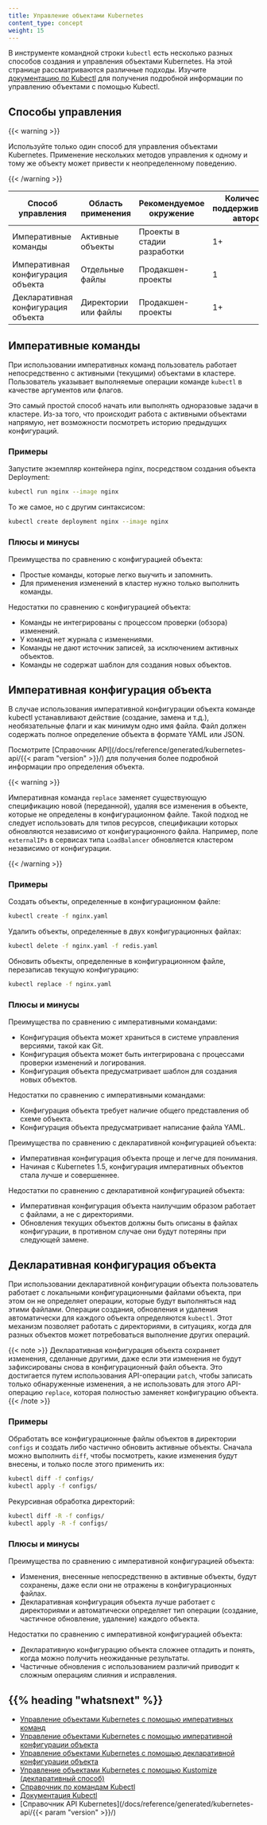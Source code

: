 ```yaml
---
title: Управление объектами Kubernetes
content_type: concept
weight: 15
---
```


<!-- overview -->

В инструменте командной строки `kubectl` есть несколько разных способов создания и управления объектами Kubernetes. На этой странице рассматриваются различные подходы. Изучите [документацию по Kubectl](https://kubectl.docs.kubernetes.io) для получения подробной информации по управлению объектами с помощью Kubectl.



<!-- body -->

## Способы управления

{{< warning >}}

Используйте только один способ для управления объектами Kubernetes. Применение нескольких методов управления к одному и тому же объекту может привести к неопределенному поведению.

{{< /warning >}}

| Способ управления             | Область применения          |Рекомендуемое окружение | Количество поддерживаемых авторов  | Трудность изучения |
|----------------------------------|----------------------|------------------------|--------------------|----------------|
| Императивные команды              | Активные объекты         | Проекты в стадии разработки   | 1+                 | Низкая         |
| Императивная конфигурация объекта  | Отдельные файлы     | Продакшен-проекты    | 1                  | Средняя       |
| Декларативная конфигурация объекта | Директории или файлы | Продакшен-проекты    | 1+                 | Сложная        |

## Императивные команды

При использовании императивных команд пользователь работает непосредственно с активными (текущими) объектами в кластере. Пользователь указывает выполняемые операции команде `kubectl` в качестве аргументов или флагов.

Это самый простой способ начать или выполнять одноразовые задачи в кластере. Из-за того, что происходит работа с активными объектами напрямую, нет возможности посмотреть историю предыдущих конфигураций.

### Примеры

Запустите экземпляр контейнера nginx, посредством создания объекта Deployment:

```sh
kubectl run nginx --image nginx
```

То же самое, но с другим синтаксисом:

```sh
kubectl create deployment nginx --image nginx
```

### Плюсы и минусы

Преимущества по сравнению с конфигурацией объекта:

- Простые команды, которые легко выучить и запомнить.
- Для применения изменений в кластер нужно только выполнить команды.

Недостатки по сравнению с конфигурацией объекта:

- Команды не интегрированы с процессом проверки (обзора) изменений.
- У команд нет журнала с изменениями.
- Команды не дают источник записей, за исключением активных объектов.
- Команды не содержат шаблон для создания новых объектов.

## Императивная конфигурация объекта

В случае использования императивной конфигурации объекта команде kubectl устанавливают действие (создание, замена и т.д.), необязательные флаги и как минимум одно имя файла. Файл должен содержать полное определение объекта в формате YAML или JSON.

Посмотрите [Справочник API](/docs/reference/generated/kubernetes-api/{{< param "version" >}}/) для получения более подробной информации про определения объекта.

{{< warning >}}

Императивная команда `replace` заменяет существующую спецификацию новой (переданной), удаляя все изменения в объекте, которые не определены в конфигурационном файле. Такой подход не следует использовать для типов ресурсов, спецификации которых обновляются независимо от конфигурационного файла.
Например, поле `externalIPs` в сервисах типа `LoadBalancer` обновляется кластером независимо от конфигурации.

{{< /warning >}}

### Примеры

Создать объекты, определенные в конфигурационном файле:

```sh
kubectl create -f nginx.yaml
```

Удалить объекты, определенные в двух конфигурационных файлах:

```sh
kubectl delete -f nginx.yaml -f redis.yaml
```

Обновить объекты, определенные в конфигурационном файле, перезаписав текущую конфигурацию:

```sh
kubectl replace -f nginx.yaml
```

### Плюсы и минусы

Преимущества по сравнению с императивными командами:

- Конфигурация объекта может храниться в системе управления версиями, такой как Git.
- Конфигурация объекта может быть интегрирована с процессами проверки изменений и логирования.
- Конфигурация объекта предусматривает шаблон для создания новых объектов.

Недостатки по сравнению с императивными командами:

- Конфигурация объекта требует наличие общего представления об схеме объекта.
- Конфигурация объекта предусматривает написание файла YAML.

Преимущества по сравнению с декларативной конфигурацией объекта:

- Императивная конфигурация объекта проще и легче для понимания.
- Начиная с Kubernetes 1.5, конфигурация императивных объектов стала лучше и совершеннее.

Недостатки по сравнению с декларативной конфигурацией объекта:

- Императивная конфигурация объекта наилучшим образом работает с файлами, а не с директориями.
- Обновления текущих объектов должны быть описаны в файлах конфигурации, в противном случае они будут потеряны при следующей замене.

## Декларативная конфигурация объекта

При использовании декларативной конфигурации объекта пользователь работает с локальными конфигурационными файлами объекта, при этом он не определяет операции, которые будут выполняться над этими файлами. Операции создания, обновления и удаления автоматически для каждого объекта определяются `kubectl`. Этот механизм позволяет работать с директориями, в ситуациях, когда для разных объектов может потребоваться выполнение других операций.

{{< note >}}
Декларативная конфигурация объекта сохраняет изменения, сделанные другими, даже если эти изменения не будут зафиксированы снова в конфигурационный файл объекта.
Это достигается путем использования API-операции `patch`, чтобы записать только обнаруженные изменения, а не использовать для этого API-операцию `replace`, которая полностью заменяет конфигурацию объекта.
{{< /note >}}

### Примеры

Обработать все конфигурационные файлы объектов в директории `configs` и создать либо частично обновить активные объекты. Сначала можно выполнить `diff`, чтобы посмотреть, какие изменения будут внесены, и только после этого применить их:

```sh
kubectl diff -f configs/
kubectl apply -f configs/
```

Рекурсивная обработка директорий:

```sh
kubectl diff -R -f configs/
kubectl apply -R -f configs/
```

### Плюсы и минусы

Преимущества по сравнению с императивной конфигурацией объекта:

- Изменения, внесенные непосредственно в активные объекты, будут сохранены, даже если они не отражены в конфигурационных файлах.
- Декларативная конфигурация объекта лучше работает с директориями и автоматически определяет тип операции (создание, частичное обновление, удаление) каждого объекта.

Недостатки по сравнению с императивной конфигурацией объекта:

- Декларативную конфигурацию объекта сложнее отладить и понять, когда можно получить неожиданные результаты.
- Частичные обновления с использованием различий приводит к сложным операциям слияния и исправления.



## {{% heading "whatsnext" %}}


- [Управление объектами Kubernetes с помощью императивных команд](/docs/tasks/manage-kubernetes-objects/imperative-command/)
- [Управление объектами Kubernetes с помощью императивной конфигурации объекта](/docs/tasks/manage-kubernetes-objects/imperative-config/)
- [Управление объектами Kubernetes с помощью декларативной конфигурации объекта](/docs/tasks/manage-kubernetes-objects/declarative-config/)
- [Управление объектами Kubernetes с помощью Kustomize (декларативный способ)](/docs/tasks/manage-kubernetes-objects/kustomization/)
- [Справочник по командам Kubectl](/docs/reference/generated/kubectl/kubectl-commands/)
- [Документация Kubectl](https://kubectl.docs.kubernetes.io)
- [Справочник API Kubernetes](/docs/reference/generated/kubernetes-api/{{< param "version" >}}/)


